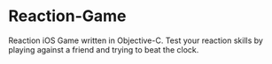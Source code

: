 # Reaction-Game
Reaction iOS Game written in Objective-C. Test your reaction skills by playing against a friend and trying to beat the clock.
